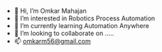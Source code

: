 - 👋 Hi, I’m Omkar Mahajan
- 👀 I’m interested in Robotics Process Automation
- 🌱 I’m currently learning Automation Anywhere
- 💞️ I’m looking to collaborate on .....
- 📫 omkarm56@gmail.com

<!---
Omkar-Mahajan/Omkar-Mahajan is a ✨ special ✨ repository because its `README.md` (this file) appears on your GitHub profile.
You can click the Preview link to take a look at your changes.
--->
